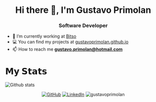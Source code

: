 <link rel="stylesheet" href="https://cdn.jsdelivr.net/gh/konpa/devicon@master/devicon.min.css">


<h1 align="center">Hi there 👋, I'm Gustavo Primolan</h1>
<h3 align="center">Software Developer</h3>

- 🔭 I’m currently working at [Bitso](https://bitso.com/)
- 💻 You can find my projects at [gustavoprimolan.github.io](https://gustavoprimolan.github.io)
- 📫 How to reach me **gustavo.primolan@hotmail.com**

# 𝗠𝘆 𝗦𝘁𝗮𝘁𝘀

![Github stats](https://github-readme-stats.vercel.app/api?username=gustavoprimolan&show_icons=true&hide_border=true)


<p align="center">
	<a href="https://github.com/gustavoprimolan" target="_blank"><img src="https://img.shields.io/github/followers/terrytangyuan.svg?label=GitHub&style=social" alt="GitHub"></a>
	<a href="https://www.linkedin.com/in/gustavoprimolan" target="_blank"><img src="https://img.shields.io/badge/LinkedIn--_.svg?style=social&logo=linkedin" alt="LinkedIn"></a>
	<img src="https://komarev.com/ghpvc/?username=gustavoprimolan" alt="gustavoprimolan" />
</p>
